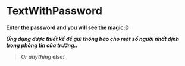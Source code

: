# TextWithPassword
**Enter the password and you will see the magic:D**

**_Ứng dụng được thiết kế để gửi thông báo cho một số người nhất định trong phòng tin của trường.._**

> **_Or anything else!_**
